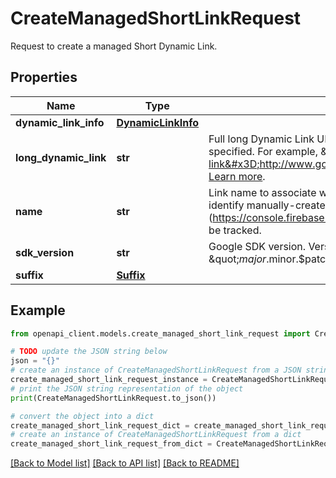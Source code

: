 # CreateManagedShortLinkRequest

Request to create a managed Short Dynamic Link.

## Properties

Name | Type | Description | Notes
------------ | ------------- | ------------- | -------------
**dynamic_link_info** | [**DynamicLinkInfo**](DynamicLinkInfo.md) |  | [optional] 
**long_dynamic_link** | **str** | Full long Dynamic Link URL with desired query parameters specified. For example, \&quot;https://sample.app.goo.gl/?link&#x3D;http://www.google.com&amp;apn&#x3D;com.sample\&quot;, [Learn more](https://firebase.google.com/docs/reference/dynamic-links/link-shortener). | [optional] 
**name** | **str** | Link name to associate with the link. It&#39;s used for marketer to identify manually-created links in the Firebase console (https://console.firebase.google.com/). Links must be named to be tracked. | [optional] 
**sdk_version** | **str** | Google SDK version. Version takes the form \&quot;$major.$minor.$patch\&quot; | [optional] 
**suffix** | [**Suffix**](Suffix.md) |  | [optional] 

## Example

```python
from openapi_client.models.create_managed_short_link_request import CreateManagedShortLinkRequest

# TODO update the JSON string below
json = "{}"
# create an instance of CreateManagedShortLinkRequest from a JSON string
create_managed_short_link_request_instance = CreateManagedShortLinkRequest.from_json(json)
# print the JSON string representation of the object
print(CreateManagedShortLinkRequest.to_json())

# convert the object into a dict
create_managed_short_link_request_dict = create_managed_short_link_request_instance.to_dict()
# create an instance of CreateManagedShortLinkRequest from a dict
create_managed_short_link_request_from_dict = CreateManagedShortLinkRequest.from_dict(create_managed_short_link_request_dict)
```
[[Back to Model list]](../README.md#documentation-for-models) [[Back to API list]](../README.md#documentation-for-api-endpoints) [[Back to README]](../README.md)


